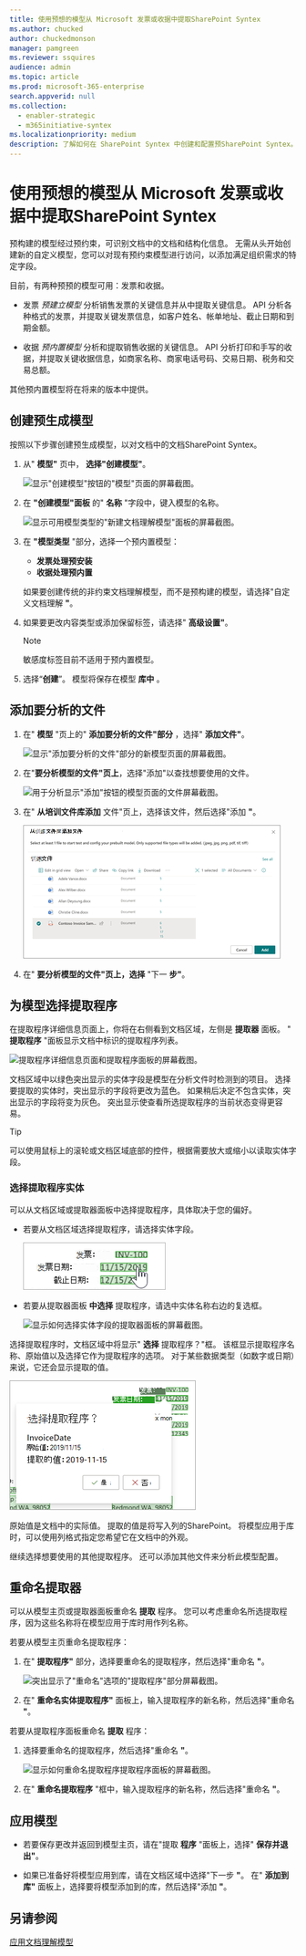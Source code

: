 ```yaml
---
title: 使用预想的模型从 Microsoft 发票或收据中提取SharePoint Syntex
ms.author: chucked
author: chuckedmonson
manager: pamgreen
ms.reviewer: ssquires
audience: admin
ms.topic: article
ms.prod: microsoft-365-enterprise
search.appverid: null
ms.collection:
  - enabler-strategic
  - m365initiative-syntex
ms.localizationpriority: medium
description: 了解如何在 SharePoint Syntex 中创建和配置预SharePoint Syntex。
---
```


# <a name="use-a-prebuilt-model-to-extract-info-from-invoices-or-receipts-in-microsoft-sharepoint-syntex"></a>使用预想的模型从 Microsoft 发票或收据中提取SharePoint Syntex

预构建的模型经过预约束，可识别文档中的文档和结构化信息。 无需从头开始创建新的自定义模型，您可以对现有预约束模型进行访问，以添加满足组织需求的特定字段。 

目前，有两种预预的模型可用：发票和收据。

- 发票 *预建立模型* 分析销售发票的关键信息并从中提取关键信息。 API 分析各种格式的发票，并提取关键发票[](/azure/applied-ai-services/form-recognizer/concept-invoice#field-extraction)信息，如客户姓名、帐单地址、截止日期和到期金额。

- 收据 *预内置模型* 分析和提取销售收据的关键信息。 API 分析打印和手写的收据，并提取关键收据[](/azure/applied-ai-services/form-recognizer/concept-receipt#field-extraction)信息，如商家名称、商家电话号码、交易日期、税务和交易总额。

其他预内置模型将在将来的版本中提供。

## <a name="create-a-prebuilt-model"></a>创建预生成模型

按照以下步骤创建预生成模型，以对文档中的文档SharePoint Syntex。

1. 从" **模型"** 页中， **选择"创建模型"**。

    ![显示"创建模型"按钮的"模型"页面的屏幕截图。](../media/content-understanding/prebuilt-create-model-button.png) 

2. 在 **"创建模型"面板** 的" **名称** "字段中，键入模型的名称。

    ![显示可用模型类型的"新建文档理解模型"面板的屏幕截图。](../media/content-understanding/prebuilt-create-panel.png) 

3. 在 **"模型类型** "部分，选择一个预内置模型：
   - **发票处理预安装**
   - **收据处理预内置**

   如果要创建传统的非约束文档理解模型，而不是预构建的模型，请选择"自定义文档理解 **"**。

4. 如果要更改内容类型或添加保留标签，请选择" **高级设置"**。

    > [!NOTE]
    > 敏感度标签目前不适用于预内置模型。

5. 选择“**创建**”。 模型将保存在模型 **库中** 。

## <a name="add-a-file-to-analyze"></a>添加要分析的文件

1. 在" **模型** "页上的" **添加要分析的文件"部分** ，选择" **添加文件"**。

    ![显示"添加要分析的文件"部分的新模型页面的屏幕截图。](../media/content-understanding/prebuilt-add-file-to-analyze.png) 

2. 在"**要分析模型的文件"页上**，选择"添加"以查找想要使用的文件。

    ![用于分析显示"添加"按钮的模型页面的文件屏幕截图。](../media/content-understanding/prebuilt-add-file-button.png) 

3. 在" **从培训文件库添加** 文件"页上，选择该文件，然后选择"添加 **"**。

    !["从培训文件库添加文件"页的屏幕截图。](../media/content-understanding/prebuilt-add-file-from-training-library.png) 

6. 在" **要分析模型的文件"页上，选择** "下一 **步"**。

## <a name="select-extractors-for-your-model"></a>为模型选择提取程序

在提取程序详细信息页面上，你将在右侧看到文档区域，左侧是 **提取器** 面板。 " **提取程序** "面板显示文档中标识的提取程序列表。

   ![提取程序详细信息页面和提取程序面板的屏幕截图。](../media/content-understanding/prebuilt-extractor-details-page.png) 

文档区域中以绿色突出显示的实体字段是模型在分析文件时检测到的项目。 选择要提取的实体时，突出显示的字段将更改为蓝色。 如果稍后决定不包含实体，突出显示的字段将变为灰色。 突出显示使查看所选提取程序的当前状态变得更容易。

> [!TIP]
> 可以使用鼠标上的滚轮或文档区域底部的控件，根据需要放大或缩小以读取实体字段。

### <a name="select-an-extractor-entity"></a>选择提取程序实体

可以从文档区域或提取器面板中选择提取程序，具体取决于您的偏好。
 
- 若要从文档区域选择提取程序，请选择实体字段。

    ![显示如何选择实体字段的文档区域屏幕截图。](../media/content-understanding/prebuilt-document-area-select-field.png) 

- 若要从提取器面板 **中选择** 提取程序，请选中实体名称右边的复选框。

    ![显示如何选择实体字段的提取器面板的屏幕截图。](../media/content-understanding/prebuilt-extractors-panel-select-field.png) 

选择提取程序时，文档区域中将显示" **选择** 提取程序？"框。 该框显示提取程序名称、原始值以及选择它作为提取程序的选项。 对于某些数据类型（如数字或日期）来说，它还会显示提取的值。

   ![提取程序详细信息页面上"选择提取程序"框的屏幕截图。](../media/content-understanding/prebuilt-select-distractor-box.png) 

原始值是文档中的实际值。 提取的值是将写入列的SharePoint。 将模型应用于库时，可以使用列格式指定您希望它在文档中的外观。

继续选择想要使用的其他提取程序。 还可以添加其他文件来分析此模型配置。

## <a name="rename-an-extractor"></a>重命名提取器

可以从模型主页或提取器面板重命名 **提取** 程序。 您可以考虑重命名所选提取程序，因为这些名称将在模型应用于库时用作列名称。

若要从模型主页重命名提取程序：

1. 在" **提取程序"** 部分，选择要重命名的提取程序，然后选择"重命名 **"**。

    ![突出显示了"重命名"选项的"提取程序"部分屏幕截图。](../media/content-understanding/prebuilt-model-page-rename-extractor.png) 

2. 在" **重命名实体提取程序"** 面板上，输入提取程序的新名称，然后选择"重命名 **"**。

若要从提取程序面板重命名 **提取** 程序：

1. 选择要重命名的提取程序，然后选择"重命名 **"**。

    ![显示如何重命名提取程序提取程序面板的屏幕截图。](../media/content-understanding/prebuilt-extractors-panel-rename-field.png) 

2. 在" **重命名提取程序** "框中，输入提取程序的新名称，然后选择"重命名 **"**。

## <a name="apply-the-model"></a>应用模型

- 若要保存更改并返回到模型主页，请在"提取 **程序** "面板上，选择" **保存并退出"**。

- 如果已准备好将模型应用到库，请在文档区域中选择"下一步 **"**。 在" **添加到库"** 面板上，选择要将模型添加到的库，然后选择"添加 **"**。

## <a name="see-also"></a>另请参阅

[应用文档理解模型](apply-a-model.md)